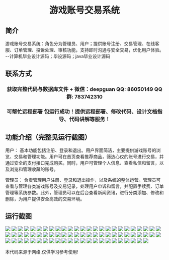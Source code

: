 <p><h1 align="center">游戏账号交易系统</h1></p>

## 简介
游戏账号交易系统：角色分为管理员、用户；提供账号注册、交易管理、在线客服、订单管理、投诉处理、审核功能，支持即时沟通与安全交易，优化用户体验。    --计算机毕业设计源码；毕设源码；java毕业设计源码


## 联系方式
<p><h3 align="center">获取完整代码与数据库文件 + 微信：deepguan QQ: 86050149 QQ群: 783742310</h3></p>
<p><h3 align="center">可帮忙远程部署 包运行成功！提供远程部署、修改代码、设计文档指导、代码讲解等服务！</h3></p>

## 功能介绍（完整见运行截图）
用户： 基本功能包括注册、登录和退出。用户界面简洁，主要提供游戏账号的浏览、交易和管理功能。用户可在首页查看推荐商品，筛选心仪的账号进行交易，并通过安全的支付接口完成购买。同时，用户可管理个人信息、查看私信和留言，以及浏览和管理收藏的账号。  

管理员： 负责管理用户注册、登录和退出操作，以及系统的整体运营。管理员可查看与管理各类游戏账号及交易记录，处理用户申诉和留言，并配置手续费、订单管理等系统参数。此外，管理员可以在后台查看新闻资讯，进行分类添加、修改和删除，为用户提供安全高效的交易环境。


## 运行截图
![](https://bs-1329754181.cos.ap-shanghai.myqcloud.com/ssm/GameAccountTradingSystem/img/001.jpg)
![](https://bs-1329754181.cos.ap-shanghai.myqcloud.com/ssm/GameAccountTradingSystem/img/002.jpg)
![](https://bs-1329754181.cos.ap-shanghai.myqcloud.com/ssm/GameAccountTradingSystem/img/003.jpg)
![](https://bs-1329754181.cos.ap-shanghai.myqcloud.com/ssm/GameAccountTradingSystem/img/004.jpg)
![](https://bs-1329754181.cos.ap-shanghai.myqcloud.com/ssm/GameAccountTradingSystem/img/005.jpg)
![](https://bs-1329754181.cos.ap-shanghai.myqcloud.com/ssm/GameAccountTradingSystem/img/006.jpg)
![](https://bs-1329754181.cos.ap-shanghai.myqcloud.com/ssm/GameAccountTradingSystem/img/007.jpg)
![](https://bs-1329754181.cos.ap-shanghai.myqcloud.com/ssm/GameAccountTradingSystem/img/008.jpg)
![](https://bs-1329754181.cos.ap-shanghai.myqcloud.com/ssm/GameAccountTradingSystem/img/009.jpg)
![](https://bs-1329754181.cos.ap-shanghai.myqcloud.com/ssm/GameAccountTradingSystem/img/010.jpg)
![](https://bs-1329754181.cos.ap-shanghai.myqcloud.com/ssm/GameAccountTradingSystem/img/011.jpg)
![](https://bs-1329754181.cos.ap-shanghai.myqcloud.com/ssm/GameAccountTradingSystem/img/012.jpg)
![](https://bs-1329754181.cos.ap-shanghai.myqcloud.com/ssm/GameAccountTradingSystem/img/013.jpg)
![](https://bs-1329754181.cos.ap-shanghai.myqcloud.com/ssm/GameAccountTradingSystem/img/014.jpg)
![](https://bs-1329754181.cos.ap-shanghai.myqcloud.com/ssm/GameAccountTradingSystem/img/015.jpg)
![](https://bs-1329754181.cos.ap-shanghai.myqcloud.com/ssm/GameAccountTradingSystem/img/016.jpg)
![](https://bs-1329754181.cos.ap-shanghai.myqcloud.com/ssm/GameAccountTradingSystem/img/017.jpg)
![](https://bs-1329754181.cos.ap-shanghai.myqcloud.com/ssm/GameAccountTradingSystem/img/018.jpg)
![](https://bs-1329754181.cos.ap-shanghai.myqcloud.com/ssm/GameAccountTradingSystem/img/019.jpg)
![](https://bs-1329754181.cos.ap-shanghai.myqcloud.com/ssm/GameAccountTradingSystem/img/020.jpg)
![](https://bs-1329754181.cos.ap-shanghai.myqcloud.com/ssm/GameAccountTradingSystem/img/021.jpg)
![](https://bs-1329754181.cos.ap-shanghai.myqcloud.com/ssm/GameAccountTradingSystem/img/022.jpg)
![](https://bs-1329754181.cos.ap-shanghai.myqcloud.com/ssm/GameAccountTradingSystem/img/023.jpg)
![](https://bs-1329754181.cos.ap-shanghai.myqcloud.com/ssm/GameAccountTradingSystem/img/024.jpg)
![](https://bs-1329754181.cos.ap-shanghai.myqcloud.com/ssm/GameAccountTradingSystem/img/025.jpg)
![](https://bs-1329754181.cos.ap-shanghai.myqcloud.com/ssm/GameAccountTradingSystem/img/026.jpg)
![](https://bs-1329754181.cos.ap-shanghai.myqcloud.com/ssm/GameAccountTradingSystem/img/027.jpg)
![](https://bs-1329754181.cos.ap-shanghai.myqcloud.com/ssm/GameAccountTradingSystem/img/028.jpg)
![](https://bs-1329754181.cos.ap-shanghai.myqcloud.com/ssm/GameAccountTradingSystem/img/029.jpg)
![](https://bs-1329754181.cos.ap-shanghai.myqcloud.com/ssm/GameAccountTradingSystem/img/030.jpg)
![](https://bs-1329754181.cos.ap-shanghai.myqcloud.com/ssm/GameAccountTradingSystem/img/031.jpg)
![](https://bs-1329754181.cos.ap-shanghai.myqcloud.com/ssm/GameAccountTradingSystem/img/032.jpg)
![](https://bs-1329754181.cos.ap-shanghai.myqcloud.com/ssm/GameAccountTradingSystem/img/033.jpg)
![](https://bs-1329754181.cos.ap-shanghai.myqcloud.com/ssm/GameAccountTradingSystem/img/034.jpg)
![](https://bs-1329754181.cos.ap-shanghai.myqcloud.com/ssm/GameAccountTradingSystem/img/035.jpg)
![](https://bs-1329754181.cos.ap-shanghai.myqcloud.com/ssm/GameAccountTradingSystem/img/036.jpg)
![](https://bs-1329754181.cos.ap-shanghai.myqcloud.com/ssm/GameAccountTradingSystem/img/037.jpg)
![](https://bs-1329754181.cos.ap-shanghai.myqcloud.com/ssm/GameAccountTradingSystem/img/038.jpg)
![](https://bs-1329754181.cos.ap-shanghai.myqcloud.com/ssm/GameAccountTradingSystem/img/039.jpg)
![](https://bs-1329754181.cos.ap-shanghai.myqcloud.com/ssm/GameAccountTradingSystem/img/040.jpg)
![](https://bs-1329754181.cos.ap-shanghai.myqcloud.com/ssm/GameAccountTradingSystem/img/041.jpg)
![](https://bs-1329754181.cos.ap-shanghai.myqcloud.com/ssm/GameAccountTradingSystem/img/042.jpg)
![](https://bs-1329754181.cos.ap-shanghai.myqcloud.com/ssm/GameAccountTradingSystem/img/043.jpg)
![](https://bs-1329754181.cos.ap-shanghai.myqcloud.com/ssm/GameAccountTradingSystem/img/044.jpg)
![](https://bs-1329754181.cos.ap-shanghai.myqcloud.com/ssm/GameAccountTradingSystem/img/045.jpg)
![](https://bs-1329754181.cos.ap-shanghai.myqcloud.com/ssm/GameAccountTradingSystem/img/046.jpg)
![](https://bs-1329754181.cos.ap-shanghai.myqcloud.com/ssm/GameAccountTradingSystem/img/047.jpg)
![](https://bs-1329754181.cos.ap-shanghai.myqcloud.com/ssm/GameAccountTradingSystem/img/048.jpg)
![](https://bs-1329754181.cos.ap-shanghai.myqcloud.com/ssm/GameAccountTradingSystem/img/049.jpg)
![](https://bs-1329754181.cos.ap-shanghai.myqcloud.com/ssm/GameAccountTradingSystem/img/050.jpg)
![](https://bs-1329754181.cos.ap-shanghai.myqcloud.com/ssm/GameAccountTradingSystem/img/051.jpg)
![](https://bs-1329754181.cos.ap-shanghai.myqcloud.com/ssm/GameAccountTradingSystem/img/052.jpg)
![](https://bs-1329754181.cos.ap-shanghai.myqcloud.com/ssm/GameAccountTradingSystem/img/053.jpg)
![](https://bs-1329754181.cos.ap-shanghai.myqcloud.com/ssm/GameAccountTradingSystem/img/054.jpg)
![](https://bs-1329754181.cos.ap-shanghai.myqcloud.com/ssm/GameAccountTradingSystem/img/055.jpg)
![](https://bs-1329754181.cos.ap-shanghai.myqcloud.com/ssm/GameAccountTradingSystem/img/056.jpg)
![](https://bs-1329754181.cos.ap-shanghai.myqcloud.com/ssm/GameAccountTradingSystem/img/057.jpg)
![](https://bs-1329754181.cos.ap-shanghai.myqcloud.com/ssm/GameAccountTradingSystem/img/058.jpg)
![](https://bs-1329754181.cos.ap-shanghai.myqcloud.com/ssm/GameAccountTradingSystem/img/059.jpg)
![](https://bs-1329754181.cos.ap-shanghai.myqcloud.com/ssm/GameAccountTradingSystem/img/060.jpg)
![](https://bs-1329754181.cos.ap-shanghai.myqcloud.com/ssm/GameAccountTradingSystem/img/061.jpg)
![](https://bs-1329754181.cos.ap-shanghai.myqcloud.com/ssm/GameAccountTradingSystem/img/062.jpg)
![](https://bs-1329754181.cos.ap-shanghai.myqcloud.com/ssm/GameAccountTradingSystem/img/063.jpg)
![](https://bs-1329754181.cos.ap-shanghai.myqcloud.com/ssm/GameAccountTradingSystem/img/064.jpg)
![](https://bs-1329754181.cos.ap-shanghai.myqcloud.com/ssm/GameAccountTradingSystem/img/065.jpg)
![](https://bs-1329754181.cos.ap-shanghai.myqcloud.com/ssm/GameAccountTradingSystem/img/066.jpg)
![](https://bs-1329754181.cos.ap-shanghai.myqcloud.com/ssm/GameAccountTradingSystem/img/067.jpg)
![](https://bs-1329754181.cos.ap-shanghai.myqcloud.com/ssm/GameAccountTradingSystem/img/068.jpg)
![](https://bs-1329754181.cos.ap-shanghai.myqcloud.com/ssm/GameAccountTradingSystem/img/069.jpg)
![](https://bs-1329754181.cos.ap-shanghai.myqcloud.com/ssm/GameAccountTradingSystem/img/070.jpg)
![](https://bs-1329754181.cos.ap-shanghai.myqcloud.com/ssm/GameAccountTradingSystem/img/071.jpg)
![](https://bs-1329754181.cos.ap-shanghai.myqcloud.com/ssm/GameAccountTradingSystem/img/072.jpg)
![](https://bs-1329754181.cos.ap-shanghai.myqcloud.com/ssm/GameAccountTradingSystem/img/073.jpg)

<p>本代码来源于网络,仅供学习参考使用!</p>
